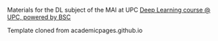 Materials for the DL subject of the MAI at UPC
[Deep Learning course @ UPC, powered by BSC](https://upc-mai-dl.github.io/)

Template cloned from academicpages.github.io


